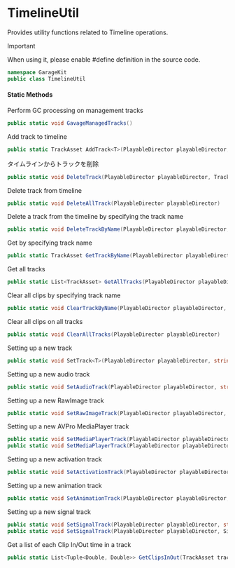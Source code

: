 # TimelineUtil

Provides utility functions related to Timeline operations.

> [!IMPORTANT]
> When using it, please enable #define definition in the source code.

```csharp
namespace GarageKit
public class TimelineUtil
```

#### Static Methods

Perform GC processing on management tracks
```csharp
public static void GavageManagedTracks()
```

Add track to timeline
```csharp
public static TrackAsset AddTrack<T>(PlayableDirector playableDirector, string trackName, UnityEngine.Object bindObj, TrackAsset parent = null) where T : TrackAsset
```

タイムラインからトラックを削除
```csharp
public static void DeleteTrack(PlayableDirector playableDirector, TrackAsset track)
```

Delete track from timeline
```csharp
public static void DeleteAllTrack(PlayableDirector playableDirector)
```

Delete a track from the timeline by specifying the track name
```csharp
public static void DeleteTrackByName(PlayableDirector playableDirector, string trackName)
```

Get by specifying track name
```csharp
public static TrackAsset GetTrackByName(PlayableDirector playableDirector, string trackName)
```

Get all tracks
```csharp
public static List<TrackAsset> GetAllTracks(PlayableDirector playableDirector)
```

Clear all clips by specifying track name
```csharp
public static void ClearTrackByName(PlayableDirector playableDirector, string trackName)
```

Clear all clips on all tracks
```csharp
public static void ClearAllTracks(PlayableDirector playableDirector)
```

Setting up a new track
```csharp
public static void SetTrack<T>(PlayableDirector playableDirector, string trackName, double start, double end) where T : TrackAsset
```

Setting up a new audio track
```csharp
public static void SetAudioTrack(PlayableDirector playableDirector, string trackName, AudioClip audioClip, double start, double? end = null, bool loop = false, double easeInDuration = 0.0, double easeOutDuration = 0.0)
```

Setting up a new RawImage track
```csharp
public static void SetRawImageTrack(PlayableDirector playableDirector, string trackName, Texture2D tex, double start, double end)
```

Setting up a new AVPro MediaPlayer track
```csharp
public static void SetMediaPlayerTrack(PlayableDirector playableDirector, string trackName, MediaPathType mediaPathType, string moviePath, double start, double? end = null)
public static void SetMediaPlayerTrack(PlayableDirector playableDirector, string trackName, double start, double? end = null, float vol = 1.0f)
```

Setting up a new activation track
```csharp
public static void SetActivationTrack(PlayableDirector playableDirector, string trackName, double start, double end)
```

Setting up a new animation track
```csharp
public static void SetAnimationTrack(PlayableDirector playableDirector, string trackName, AnimationClip animClip, double start, double end)
```

Setting up a new signal track
```csharp
public static void SetSignalTrack(PlayableDirector playableDirector, string trackName, SignalAsset signal, double time, string emitterName = "")
public static void SetSignalTrack(PlayableDirector playableDirector, SignalAsset signal, double time, string emitterName = "")
```

Get a list of each Clip In/Out time in a track
```csharp
public static List<Tuple<Double, Double>> GetClipsInOut(TrackAsset track)
```
